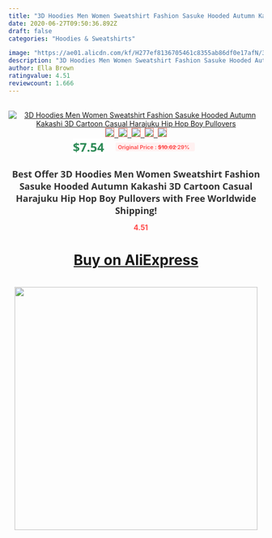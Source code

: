 ```yaml
---
title: "3D Hoodies Men Women Sweatshirt Fashion Sasuke Hooded Autumn Kakashi 3D Cartoon Casual Harajuku Hip Hop Boy Pullovers"
date: 2020-06-27T09:50:36.892Z
draft: false
categories: "Hoodies & Sweatshirts"

image: "https://ae01.alicdn.com/kf/H277ef8136705461c8355ab86df0e17afN/3D-Hoodies-Men-Women-Sweatshirt-Fashion-Sasuke-Hooded-Autumn-Kakashi-3D-Cartoon-Casual-Harajuku-Hip-Hop.jpg"
description: "3D Hoodies Men Women Sweatshirt Fashion Sasuke Hooded Autumn Kakashi 3D Cartoon Casual Harajuku Hip Hop Boy Pullovers"
author: Ella Brown
ratingvalue: 4.51
reviewcount: 1.666
---
```

<br>
<div style="text-align: center;">
<a href="https://s.click.aliexpress.com/e/_AaJdTn" target="_blank" rel="nofollow noopener noreferrer"><img alt="3D Hoodies Men Women Sweatshirt Fashion Sasuke Hooded Autumn Kakashi 3D Cartoon Casual Harajuku Hip Hop Boy Pullovers" class="magnifier-image" src="https://ae01.alicdn.com/kf/H277ef8136705461c8355ab86df0e17afN/3D-Hoodies-Men-Women-Sweatshirt-Fashion-Sasuke-Hooded-Autumn-Kakashi-3D-Cartoon-Casual-Harajuku-Hip-Hop.jpg_640x640.jpg">
<br>
<img style="border:1px solid salmon" src="https://ae01.alicdn.com/kf/H277ef8136705461c8355ab86df0e17afN/3D-Hoodies-Men-Women-Sweatshirt-Fashion-Sasuke-Hooded-Autumn-Kakashi-3D-Cartoon-Casual-Harajuku-Hip-Hop.jpg_120x120.jpg">&nbsp;&nbsp;<img style="border:1px solid salmon" src="https://ae01.alicdn.com/kf/H5bead5aeef18411c9a3432c4ce01e245v/3D-Hoodies-Men-Women-Sweatshirt-Fashion-Sasuke-Hooded-Autumn-Kakashi-3D-Cartoon-Casual-Harajuku-Hip-Hop.jpg_120x120.jpg">&nbsp;&nbsp;<img style="border:1px solid salmon" src="https://ae01.alicdn.com/kf/H5f815020f67d421f99e74263f0e6026fk/3D-Hoodies-Men-Women-Sweatshirt-Fashion-Sasuke-Hooded-Autumn-Kakashi-3D-Cartoon-Casual-Harajuku-Hip-Hop.jpg_120x120.jpg">&nbsp;&nbsp;<img style="border:1px solid salmon" src="https://ae01.alicdn.com/kf/H85679374130a4535bdc2eaac744dcd548/3D-Hoodies-Men-Women-Sweatshirt-Fashion-Sasuke-Hooded-Autumn-Kakashi-3D-Cartoon-Casual-Harajuku-Hip-Hop.jpg_120x120.jpg">&nbsp;&nbsp;<img style="border:1px solid salmon" src="https://ae01.alicdn.com/kf/H4cd56580daf24f19b4f6c7c24bf83ebeq/3D-Hoodies-Men-Women-Sweatshirt-Fashion-Sasuke-Hooded-Autumn-Kakashi-3D-Cartoon-Casual-Harajuku-Hip-Hop.jpg_120x120.jpg"></a></div><br0>
<div style="text-align: center;"><span style="background-color: white; border: 0px; box-sizing: border-box; color: seagreen; display: inline-block; font-family: &quot;open sans&quot; , &quot;arial&quot; , &quot;helvetica&quot; , sans-serif , &quot;heiti&quot;; font-size: 24px; font-stretch: inherit; font-weight: 700; line-height: inherit; margin: 0px 10px 0px 0px; padding: 0px; vertical-align: middle;">$7.54 </span>
<span style="background: rgb(255 , 241 , 241); border-radius: 3px; border: 0px; box-sizing: border-box; color: #ff4747; display: inline-block; font-family: inherit; font-size: 12px; font-stretch: inherit; font-style: inherit; font-variant: inherit; font-weight: 600; line-height: inherit; margin: 0px; padding: 2px 5px; transform: scale(0.9); vertical-align: middle;">Original Price : <b style="text-decoration: line-through;">$10.62 </b> 29%&nbsp;&nbsp;</span></div>
<h1 style="color: #333333; display: inline-block; font-family: &quot;open sans&quot; , &quot;arial&quot; , &quot;helvetica&quot; , sans-serif , &quot;heiti&quot;; font-size: 18px; font-stretch: inherit; font-weight: 700; text-align: center;">Best Offer 3D Hoodies Men Women Sweatshirt Fashion Sasuke Hooded Autumn Kakashi 3D Cartoon Casual Harajuku Hip Hop Boy Pullovers with Free Worldwide Shipping!</h1>
<div style="color: #ff4747; text-align: center;">
<img src="https://4.bp.blogspot.com/-M0ZcTcb-5uY/XleCXlxnR4I/AAAAAAAAAEc/OrjgMkXV1oMQFaCRZj5HQwOCBcu3w1FegCPcBGAYYCw/s1600/star.png" style="height: 15px;">&nbsp;<b>4.51</b></div>
<div class="button_cont" align="center"><a class="buynow_a" href="https://s.click.aliexpress.com/e/_AaJdTn" target="_blank" rel="nofollow noopener noreferrer"><H1>Buy on AliExpress</H1></a></div><br>
<div class="separator" style="clear: both; text-align: center;">
<img src="https://lh3.googleusercontent.com/-pTy5HemUv9M/XlePHvY0dAI/AAAAAAAAAE4/0nX5iRUoIWY8eMW9Dpxeirr157OZliDIgCLcBGAsYHQ/s1600/badge.gif" width="480">
</div>

